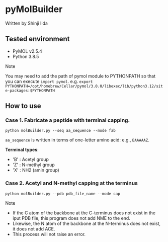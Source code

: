 # pyMolBuilder
Written by Shinji Iida

## Tested environment
- PyMOL v2.5.4
- Python 3.8.5 

> [!NOTE]
> You may need to add the path of pymol module to PYTHONPATH so that you can execute `import pymol`.
> e.g. `export PYTHONPATH=/opt/homebrew/Cellar/pymol/3.0.0/libexec/lib/python3.12/site-packages:$PYTHONPATH`

## How to use 

### Case 1. Fabricate a peptide with terminal capping.
```
python molBuilder.py --seq aa_sequence --mode fab
```
`aa_sequence` is written in terms of one-letter amino acid: e.g., `BAAAAAZ`.

**Terminal types**:
- 'B' : Acetyl group 
- 'Z' : N-methyl group
- 'X' : NH2 (amin group)

### Case 2. Acetyl and N-methyl capping at the terminus
```
python molBuilder.py --pdb pdb_file_name --mode cap
```
>[!NOTE]
> - If the C atom of the backbone at the C-terminus does not exist in the iput PDB file, this program does not add NME to the end. 
> - Likewise, the N atom of the backbone at the N-terminus does not exist, it does not add ACE.
> - This process will not raise an error.
